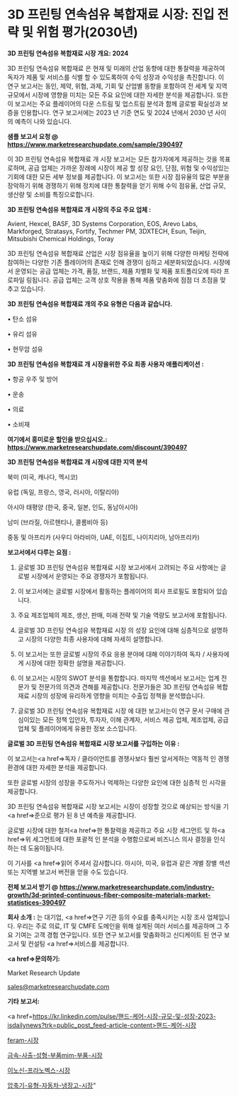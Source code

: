 # 3D 프린팅 연속섬유 복합재료 시장: 진입 전략 및 위험 평가(2030년)

<strong>3D 프린팅 연속섬유 복합재료 시장 개요: 2024</strong>

3D 프린팅 연속섬유 복합재료 은 현재 및 미래의 산업 동향에 대한 통찰력을 제공하여 독자가 제품 및 서비스를 식별 할 수 있도록하여 수익 성장과 수익성을 촉진합니다. 이 연구 보고서는 동인, 제약, 위협, 과제, 기회 및 산업별 동향을 포함하여 전 세계 및 지역 규모에서 시장에 영향을 미치는 모든 주요 요인에 대한 자세한 분석을 제공합니다. 또한이 보고서는 주요 플레이어의 다운 스트림 및 업스트림 분석과 함께 글로벌 확실성과 보증을 인용합니다. 연구 보고서에는 2023 년 기준 연도 및 2024 년에서 2030 년 사이의 예측이 나와 있습니다.



<strong>샘플 보고서 요청 @ <a href=https://www.marketresearchupdate.com/sample/390497>https://www.marketresearchupdate.com/sample/390497</a></strong>

이 3D 프린팅 연속섬유 복합재료 개 시장 보고서는 모든 참가자에게 제공하는 것을 목표로하며, 공급 업체는 가까운 장래에 시장이 제공 할 성장 요인, 단점, 위협 및 수익성있는 기회에 대한 모든 세부 정보를 제공합니다. 이 보고서는 또한 시장 점유율의 많은 부분을 장악하기 위해 경쟁하기 위해 정치에 대한 통찰력을 얻기 위해 수익 점유율, 산업 규모, 생산량 및 소비를 특징으로합니다.



<strong>3D 프린팅 연속섬유 복합재료 개 시장의 주요 주요 업체 :</strong>

Avient, Hexcel, BASF, 3D Systems Corporation, EOS, Arevo Labs, Markforged, Stratasys, Fortify, Techmer PM, 3DXTECH, Esun, Teijin, Mitsubishi Chemical Holdings, Toray

3D 프린팅 연속섬유 복합재료 산업은 시장 점유율을 높이기 위해 다양한 마케팅 전략에 참여하는 다양한 기존 플레이어의 존재로 인해 경쟁이 심하고 세분화되었습니다. 시장에서 운영되는 공급 업체는 가격, 품질, 브랜드, 제품 차별화 및 제품 포트폴리오에 따라 프로파일 링됩니다. 공급 업체는 고객 상호 작용을 통해 제품 맞춤화에 점점 더 초점을 맞추고 있습니다.



<strong>3D 프린팅 연속섬유 복합재료 개의 주요 유형은 다음과 같습니다.</strong>

• 탄소 섬유

• 유리 섬유

• 현무암 섬유



<strong>3D 프린팅 연속섬유 복합재료 개 시장을위한 주요 최종 사용자 애플리케이션 :</strong>

• 항공 우주 및 방어

• 운송

• 의료

• 소비재



<strong>여기에서 흥미로운 할인을 받으십시오.: <a href=https://www.marketresearchupdate.com/discount/390497>https://www.marketresearchupdate.com/discount/390497</a></strong>



<strong>3D 프린팅 연속섬유 복합재료 개 시장에 대한 지역 분석</strong>

북미 (미국, 캐나다, 멕시코)

유럽 (독일, 프랑스, 영국, 러시아, 이탈리아)

아시아 태평양 (한국, 중국, 일본, 인도, 동남아시아)

남미 (브라질, 아르헨티나, 콜롬비아 등)

중동 및 아프리카 (사우디 아라비아, UAE, 이집트, 나이지리아, 남아프리카)



<strong>보고서에서 다루는 요점 :</strong>

1. 글로벌 3D 프린팅 연속섬유 복합재료 시장 보고서에서 고려되는 주요 사항에는 글로벌 시장에서 운영되는 주요 경쟁자가 포함됩니다.

2. 이 보고서에는 글로벌 시장에서 활동하는 플레이어의 회사 프로필도 포함되어 있습니다.

3. 주요 제조업체의 제조, 생산, 판매, 미래 전략 및 기술 역량도 보고서에 포함됩니다.

4. 글로벌 3D 프린팅 연속섬유 복합재료 시장 의 성장 요인에 대해 심층적으로 설명하고 시장의 다양한 최종 사용자에 대해 자세히 설명합니다.

5. 이 보고서는 또한 글로벌 시장의 주요 응용 분야에 대해 이야기하여 독자 / 사용자에게 시장에 대한 정확한 설명을 제공합니다.

6. 이 보고서는 시장의 SWOT 분석을 통합합니다. 마지막 섹션에서 보고서는 업계 전문가 및 전문가의 의견과 견해를 제공합니다. 전문가들은 3D 프린팅 연속섬유 복합재료 시장의 성장에 유리하게 영향을 미치는 수출입 정책을 분석했습니다.

7. 글로벌 3D 프린팅 연속섬유 복합재료 시장 에 대한 보고서는이 연구 문서 구매에 관심이있는 모든 정책 입안자, 투자자, 이해 관계자, 서비스 제공 업체, 제조업체, 공급 업체 및 플레이어에게 유용한 정보 소스입니다.



<strong>글로벌 3D 프린팅 연속섬유 복합재료 시장 보고서를 구입하는 이유 :</strong>

이 보고서는<a href=>독자 / 클</a>라이언트를 경쟁사보다 훨씬 앞서게하는 역동적 인 경쟁 환경에 대한 자세한 분석을 제공합니다.

또한 글로벌 시장의 성장을 주도하거나 억제하는 다양한 요인에 대한 심층적 인 시각을 제공합니다.

3D 프린팅 연속섬유 복합재료 시장 보고서는 시장이 성장할 것으로 예상되는 방식을 기<a href=>준으로</a> 평가 된 8 년 예측을 제공합니다.

글로벌 시장에 대한 철저<a href=>한 통찰력</a>을 제공하고 주요 시장 세그먼트 및 하<a href=>위 세그</a>먼트에 대한 포괄적 인 분석을 수행함으로써 비즈니스 의사 결정을 인식하는 데 도움이됩니다.

이 기사를 <a href=>읽어 주</a>셔서 감사합니다. 아시아, 미국, 유럽과 같은 개별 장별 섹션 또는 지역별 보고서 버전을 얻을 수도 있습니다.



<strong>전체 보고서 받기 @ <a href=https://www.marketresearchupdate.com/industry-growth/3d-printed-continuous-fiber-composite-materials-market-statistices-390497>https://www.marketresearchupdate.com/industry-growth/3d-printed-continuous-fiber-composite-materials-market-statistices-390497</a></strong>



<strong>회사 소개 :</strong>
는 대기업, <a href=>연구 기</a>관 등의 수요를 충족시키는 시장 조사 업체입니다. 우리는 주로 의료, IT 및 CMFE 도메인을 위해 설계된 여러 서비스를 제공하며 그 주요 기여는 고객 경험 연구입니다. 또한 연구 보고서를 맞춤화하고 신디케이트 된 연구 보고서 및 컨설팅 <a href=>서비</a>스를 제공합니다.



<strong><a href=>문의하기:</a></strong>

Market Research Update

sales@marketresearchupdate.com



<strong>기타 보고서:</strong>

<a href=https://kr.linkedin.com/pulse/핸드-케어-시장-규모-및-성장-2023-isdailynews?trk=public_post_feed-article-content>핸드-케어-시장</a>

<a href=https://www.linkedin.com/pulse/feram-시장-동향-및-성장-전망-isdailynews/>feram-시장</a>

<a href=https://www.linkedin.com/pulse/금속-사출-성형-부품mim-부품-시장-세분화-연구-및-목표-고객2029년-isdailynews-foisf/>금속-사출-성형-부품mim-부품-시장</a>

<a href=https://www.linkedin.com/pulse/이노신-프라노벡스-시장-규모-및-성장-2023-analytics-alchemy-360-analysis-1kmtf/>이노신-프라노벡스-시장</a>

<a href=https://www.linkedin.com/pulse/압축기-유형-자동차-냉장고-시장-세분화-연구-및-목표-고객2030년-bzizf/>압축기-유형-자동차-냉장고-시장</a>"
